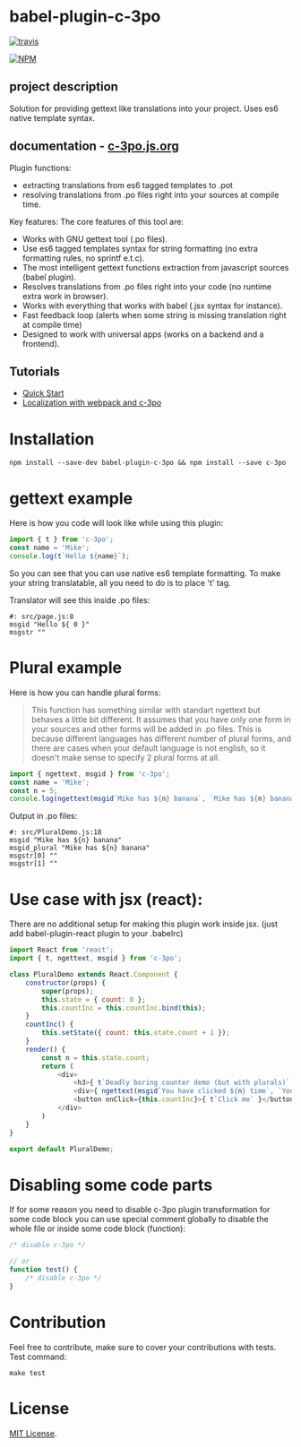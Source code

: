 # babel-plugin-c-3po
[![travis](https://api.travis-ci.org/c-3po-org/babel-plugin-c-3po.svg)](https://travis-ci.org/c-3po-org)

[![NPM](https://nodei.co/npm/babel-plugin-c-3po.png?downloads=true)](https://nodei.co/npm/babel-plugin-c-3po/)

## project description
Solution for providing gettext like translations into your project. Uses es6 native template syntax.

## documentation - [c-3po.js.org](http://c-3po.js.org)

Plugin functions:
- extracting translations from es6 tagged templates to .pot 
- resolving translations from .po files right into your sources at compile time.

Key features:
The core features of this tool are:

- Works with GNU gettext tool (.po files).
- Use es6 tagged templates syntax for string formatting (no extra formatting rules, no sprintf e.t.c).
- The most intelligent gettext functions extraction from javascript sources (babel plugin).
- Resolves translations from .po files right into your code (no runtime extra work in browser).
- Works with everything that works with babel (.jsx syntax for instance).
- Fast feedback loop (alerts when some string is missing translation right at compile time)
- Designed to work with universal apps (works on a backend and a frontend).

## Tutorials
* [Quick Start](https://c-3po.js.org/quick-start.html)
* [Localization with webpack and c-3po](https://c-3po.js.org/localization-with-webpack-and-c-3po.html)

Installation
============

`npm install --save-dev babel-plugin-c-3po && npm install --save c-3po`


gettext example
===============
Here is how you code will look like while using this plugin:

```javascript
import { t } from 'c-3po';
const name = 'Mike';
console.log(t`Hello ${name}`);
```
So you can see that you can use native es6 template formatting. To make your string translatable, all you need to do is to place 't' tag.

Translator will see this inside .po files:
```po
#: src/page.js:8
msgid "Hello ${ 0 }"
msgstr ""
```
Plural example
==============
Here is how you can handle plural forms:
> This function has something similar with standart ngettext but behaves a little bit different. It assumes that you have only one form in your sources and other forms will be added in .po files. This is because different languages has different number of plural forms, and there are cases when your default language is not english, so it doesn't make sense to specify 2 plural forms at all.

```javascript
import { ngettext, msgid } from 'c-3po';
const name = 'Mike';
const n = 5;
console.log(ngettext(msgid`Mike has ${n} banana`, `Mike has ${n} bananas`, n));
```

Output in .po files:
```po
#: src/PluralDemo.js:18
msgid "Mike has ${n} banana"
msgid_plural "Mike has ${n} banana"
msgstr[0] ""
msgstr[1] ""
```

Use case with jsx (react):
==========================
There are no additional setup for making this plugin work inside jsx. (just add babel-plugin-react plugin to your .babelrc)

```javascript
import React from 'react';
import { t, ngettext, msgid } from 'c-3po';

class PluralDemo extends React.Component {
    constructor(props) {
        super(props);
        this.state = { count: 0 };
        this.countInc = this.countInc.bind(this);
    }
    countInc() {
        this.setState({ count: this.state.count + 1 });
    }
    render() {
        const n = this.state.count;
        return (
            <div>
                <h3>{ t`Deadly boring counter demo (but with plurals)` }</h3>
                <div>{ ngettext(msgid`You have clicked ${n} time`, `You have clicked ${n} times`, n) }</div>
                <button onClick={this.countInc}>{ t`Click me` }</button>
            </div>
        )
    }
}

export default PluralDemo;
```

Disabling some code parts
=========================
If for some reason you need to disable c-3po plugin transformation for some code block
you can use special comment globally to disable the whole file or inside some code block (function):
```javascript
/* disable c-3po */

// or
function test() {
    /* disable c-3po */
}
```

Contribution
============
Feel free to contribute, make sure to cover your contributions with tests.
Test command:
```
make test
```

License
=======

[MIT License](LICENSE).
